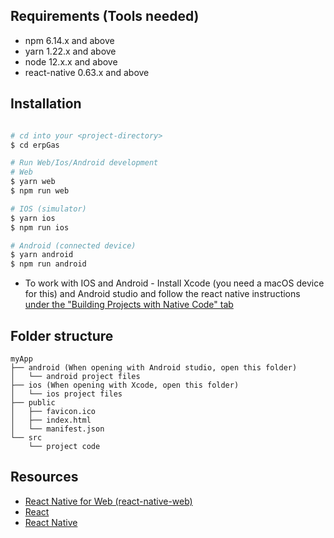 ## Requirements (Tools needed)

- npm 6.14.x and above
- yarn 1.22.x and above
- node 12.x.x and above
- react-native 0.63.x and above


## Installation

```sh

# cd into your <project-directory>
$ cd erpGas

# Run Web/Ios/Android development
# Web
$ yarn web
$ npm run web 

# IOS (simulator)
$ yarn ios
$ npm run ios

# Android (connected device)
$ yarn android
$ npm run android

```

- To work with IOS and Android - Install Xcode (you need a macOS device for this) and Android studio and follow the react native instructions [under the "Building Projects with Native Code" tab](http://facebook.github.io/react-native/docs/getting-started.html)

## Folder structure

```
myApp
├── android (When opening with Android studio, open this folder)
│   └── android project files
├── ios (When opening with Xcode, open this folder)
│   └── ios project files
├── public
│   ├── favicon.ico
│   ├── index.html
│   └── manifest.json
└── src
    └── project code
```

## Resources

- [React Native for Web (react-native-web)](https://github.com/necolas/react-native-web)
- [React](https://reactjs.org/)
- [React Native](http://facebook.github.io/react-native/)
